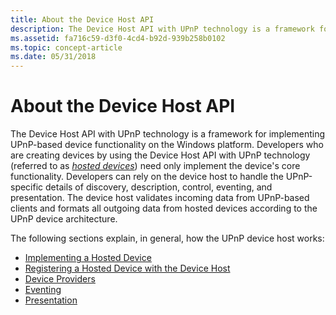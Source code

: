 ```yaml
---
title: About the Device Host API
description: The Device Host API with UPnP technology is a framework for implementing UPnP-based device functionality on the Windows platform.
ms.assetid: fa716c59-d3f0-4cd4-b92d-939b258b0102
ms.topic: concept-article
ms.date: 05/31/2018
---
```


# About the Device Host API

The Device Host API with UPnP technology is a framework for implementing UPnP-based device functionality on the Windows platform. Developers who are creating devices by using the Device Host API with UPnP technology (referred to as [*hosted devices*](h-gly.md)) need only implement the device's core functionality. Developers can rely on the device host to handle the UPnP-specific details of discovery, description, control, eventing, and presentation. The device host validates incoming data from UPnP-based clients and formats all outgoing data from hosted devices according to the UPnP device architecture.

The following sections explain, in general, how the UPnP device host works:

-   [Implementing a Hosted Device](implementing-a-hosted-device.md)
-   [Registering a Hosted Device with the Device Host](registering-a-hosted-device-with-the-device-host.md)
-   [Device Providers](device-providers.md)
-   [Eventing](eventing.md)
-   [Presentation](presentation.md)

 

 





